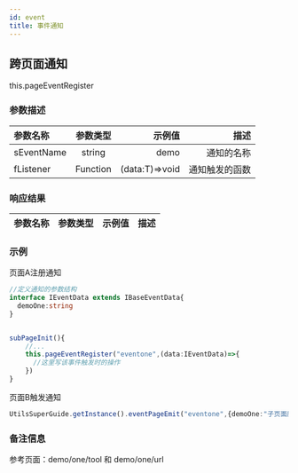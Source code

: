 ```yaml
---
id: event
title: 事件通知
---
```


## 跨页面通知
this.pageEventRegister
### 参数描述
|参数名称|参数类型|示例值|描述|
|:---|:---:|---:|---:|
|sEventName|string|demo|通知的名称|
|fListener|Function|(data:T)=>void|通知触发的函数|
### 响应结果
|参数名称|参数类型|示例值|描述|
|:---|:---:|---:|---:|
### 示例
页面A注册通知
```ts
//定义通知的参数结构
interface IEventData extends IBaseEventData{
  demoOne:string
}


subPageInit(){
    //...
    this.pageEventRegister("eventone",(data:IEventData)=>{
      //这里写该事件触发时的操作
    })
}
```

页面B触发通知
```ts
UtilsSuperGuide.getInstance().eventPageEmit("eventone",{demoOne:"子页面威武"})
```

### 备注信息
参考页面：demo/one/tool 和 demo/one/url